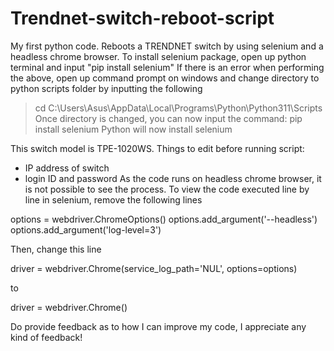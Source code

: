 # Trendnet-switch-reboot-script
My first python code. Reboots a TRENDNET switch by using selenium and a headless chrome browser.
To install selenium package, open up python terminal and input "pip install selenium"
If there is an error when performing the above, open up command prompt on windows and change directory to python scripts folder by inputting the following
> cd C:\Users\Asus\AppData\Local\Programs\Python\Python311\Scripts
Once directory is changed, you can now input the command:
> pip install selenium
Python will now install selenium

This switch model is TPE-1020WS.
Things to edit before running script:
- IP address of switch
- login ID and password
As the code runs on headless chrome browser, it is not possible to see the process.
To view the code executed line by line in selenium, remove the following lines

options = webdriver.ChromeOptions()
options.add_argument('--headless')
options.add_argument('log-level=3')

Then, change this line

driver = webdriver.Chrome(service_log_path='NUL', options=options)

to

driver = webdriver.Chrome()

Do provide feedback as to how I can improve my code, I appreciate any kind of feedback!
